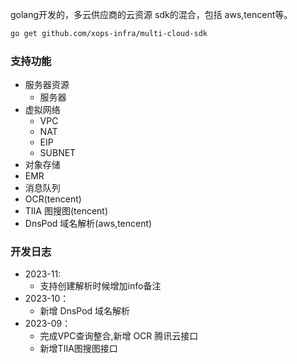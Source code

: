 golang开发的，多云供应商的云资源 sdk的混合，包括 aws,tencent等。

```bash
go get github.com/xops-infra/multi-cloud-sdk
```

### 支持功能
- 服务器资源
    - 服务器
- 虚拟网络
    - VPC
    - NAT
    - EIP
    - SUBNET
- 对象存储
- EMR
- 消息队列
- OCR(tencent)
- TIIA 图搜图(tencent)
- DnsPod 域名解析(aws,tencent)


### 开发日志
- 2023-11:
    - 支持创建解析时候增加info备注
- 2023-10：
    - 新增 DnsPod 域名解析
- 2023-09：
    - 完成VPC查询整合,新增 OCR 腾讯云接口
    - 新增TIIA图搜图接口